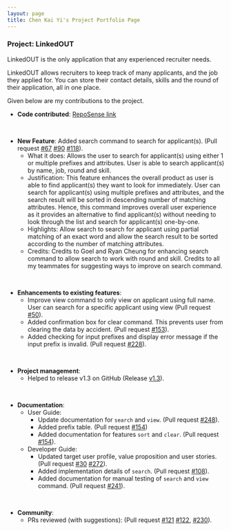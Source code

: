 ```yaml
---
layout: page
title: Chen Kai Yi's Project Portfolio Page
---
```


### Project: LinkedOUT

LinkedOUT is the only application that any experienced recruiter needs.

LinkedOUT allows recruiters to keep track of many applicants, and the job they applied for. You can store their contact details, skills and the round of their application, all in one place.

Given below are my contributions to the project.

* **Code contributed**: [RepoSense link](https://nus-cs2103-ay2122s2.github.io/tp-dashboard/?search=kaiyichen&breakdown=true)

<br>

* **New Feature**: Added search command to search for applicant(s). (Pull request [\#67](https://github.com/AY2122S2-CS2103T-T09-2/tp/pull/67) [\#90](https://github.com/AY2122S2-CS2103T-T09-2/tp/pull/90) [\#118](https://github.com/AY2122S2-CS2103T-T09-2/tp/pull/118)).
    * What it does: Allows the user to search for applicant(s) using either 1 or multiple prefixes and attributes. User is able to search applicant(s) by name, job, round and skill.
    * Justification: This feature enhances the overall product as user is able to find applicant(s) they want to look for immediately. User can search for applicant(s) using multiple prefixes and attributes, and the search result will be sorted in descending number of matching attributes. 
    Hence, this command improves overall user experience as it provides an alternative to find applicant(s) without needing to look through the list and search for applicant(s) one-by-one.
    * Highlights: Allow search to search for applicant using partial matching of an exact word and allow the search result to be sorted according to the number of matching attributes.
    * Credits: Credits to Goel and Ryan Cheung for enhancing search command to allow search to work with round and skill. Credits to all my teammates for suggesting ways to improve on search command.
  
<br>

* **Enhancements to existing features**:
    * Improve view command to only view on applicant using full name. User can search for a specific applicant using view (Pull request [\#50](https://github.com/AY2122S2-CS2103T-T09-2/tp/pull/50)).
    * Added confirmation box for clear command. This prevents user from clearing the data by accident. (Pull request [\#153](https://github.com/AY2122S2-CS2103T-T09-2/tp/pull/153)).
    * Added checking for input prefixes and display error message if the input prefix is invalid. (Pull request [\#228](https://github.com/AY2122S2-CS2103T-T09-2/tp/pull/228)).

<br>

* **Project management**:
    * Helped to release v1.3 on GitHub (Release [v1.3](https://github.com/AY2122S2-CS2103T-T09-2/tp/releases/tag/v1.3.1)).

<br>

* **Documentation**:
    * User Guide:
        * Update documentation for `search` and `view`. (Pull request [\#248](https://github.com/AY2122S2-CS2103T-T09-2/tp/pull/248)).
        * Added prefix table. (Pull request [\#154](https://github.com/AY2122S2-CS2103T-T09-2/tp/pull/154))
        * Added documentation for features `sort` and `clear`. (Pull request [\#154](https://github.com/AY2122S2-CS2103T-T09-2/tp/pull/154)).
    * Developer Guide:
        * Updated target user profile, value proposition and user stories. (Pull request [\#30](https://github.com/AY2122S2-CS2103T-T09-2/tp/pull/30) [\#272](https://github.com/AY2122S2-CS2103T-T09-2/tp/pull/272)).
        * Added implementation details of `search`. (Pull request [\#108](https://github.com/AY2122S2-CS2103T-T09-2/tp/pull/108)).
        * Added documentation for manual testing of `search` and `view` command. (Pull request [\#241](https://github.com/AY2122S2-CS2103T-T09-2/tp/pull/241)).

<br>

* **Community**:
    * PRs reviewed (with suggestions): (Pull request [\#121](https://github.com/AY2122S2-CS2103T-T09-2/tp/pull/121) [\#122](https://github.com/AY2122S2-CS2103T-T09-2/tp/pull/122), [\#230](https://github.com/AY2122S2-CS2103T-T09-2/tp/pull/230)).



